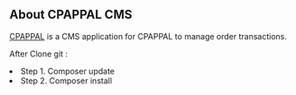 ## About CPAPPAL CMS

<a href="https://order.cpappal.com">CPAPPAL</a> is a CMS application for CPAPPAL to manage order transactions.

After Clone git :
<li>Step 1. Composer update</li>
<li>Step 2. Composer install</li>